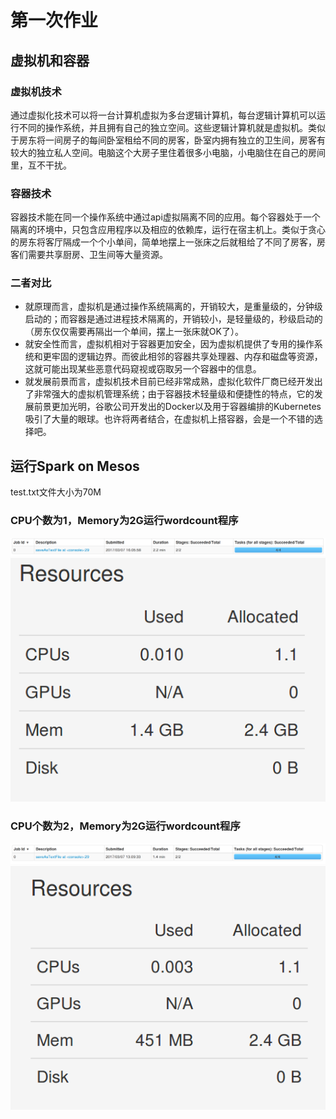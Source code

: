 # 第一次作业
## 虚拟机和容器
### 虚拟机技术
通过虚拟化技术可以将一台计算机虚拟为多台逻辑计算机，每台逻辑计算机可以运行不同的操作系统，并且拥有自己的独立空间。这些逻辑计算机就是虚拟机。类似于房东将一间房子的每间卧室租给不同的房客，卧室内拥有独立的卫生间，房客有较大的独立私人空间。电脑这个大房子里住着很多小电脑，小电脑住在自己的房间里，互不干扰。
### 容器技术
容器技术能在同一个操作系统中通过api虚拟隔离不同的应用。每个容器处于一个隔离的环境中，只包含应用程序以及相应的依赖库，运行在宿主机上。类似于贪心的房东将客厅隔成一个个小单间，简单地摆上一张床之后就租给了不同了房客，房客们需要共享厨房、卫生间等大量资源。
### 二者对比
* 就原理而言，虚拟机是通过操作系统隔离的，开销较大，是重量级的，分钟级启动的；而容器是通过进程技术隔离的，开销较小，是轻量级的，秒级启动的（房东仅仅需要再隔出一个单间，摆上一张床就OK了）。
* 就安全性而言，虚拟机相对于容器更加安全，因为虚拟机提供了专用的操作系统和更牢固的逻辑边界。而彼此相邻的容器共享处理器、内存和磁盘等资源，这就可能出现某些恶意代码窥视或窃取另一个容器中的信息。
* 就发展前景而言，虚拟机技术目前已经非常成熟，虚拟化软件厂商已经开发出了非常强大的虚拟机管理系统；由于容器技术轻量级和便捷性的特点，它的发展前景更加光明，谷歌公司开发出的Docker以及用于容器编排的Kubernetes吸引了大量的眼球。也许将两者结合，在虚拟机上搭容器，会是一个不错的选择吧。

## 运行Spark on Mesos
test.txt文件大小为70M
### CPU个数为1，Memory为2G运行wordcount程序
![](https://github.com/ffeiDing/OS-Practice/blob/master/hw1/CPU%E4%B8%BA1%E8%BF%90%E8%A1%8C%E6%97%B6%E9%97%B4%E6%88%AA%E5%9B%BE.png)
![](https://github.com/ffeiDing/OS-Practice/blob/master/hw1/CPU%E4%B8%BA1%E8%B5%84%E6%BA%90%E4%BD%BF%E7%94%A8%E6%88%AA%E5%9B%BE.png)
### CPU个数为2，Memory为2G运行wordcount程序
![](https://github.com/ffeiDing/OS-Practice/blob/master/hw1/CPU%E4%B8%BA2%E8%BF%90%E8%A1%8C%E6%97%B6%E9%97%B4%E6%88%AA%E5%9B%BE.png)
![](https://github.com/ffeiDing/OS-Practice/blob/master/hw1/CPU%E4%B8%BA2%E8%B5%84%E6%BA%90%E4%BD%BF%E7%94%A8%E6%88%AA%E5%9B%BE.png)

